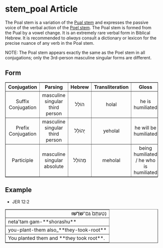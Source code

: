 # stem_poal Article
The Poal stem is a variation of the [Pual stem](https://git.door43.org/Door43/en-uhg/src/master/content/stem_pual/02.md) and expresses the passive voice of the verbal action of the [Poel stem](https://git.door43.org/Door43/en-uhg/src/master/content/stem_poel/02.md). The Poal stem is formed from the Pual by a vowel change. It is an extremely rare verbal form in Biblical Hebrew.  It is recommended to *always* consult a dictionary or lexicon for the precise nuance of any verb in the Poal stem.

NOTE: The Poal stem appears exactly the same as the Poel stem in all conjugations; only the 3rd-person masculine singular forms are different.

## Form

<table border="1" class="docutils">
<tr class="row-odd" align="center"><th>Conjugation</th><th>Parsing</th><th>Hebrew</th><th>Transliteration</th><th>Gloss</th>
</tr>
<tr class="row-even" align="center"><td>Suffix Conjugation</td><td>masculine singular third person</td><td>הוֹלַל</td><td>holal</td><td>he is humiliated</td>
</tr>
<tr class="row-odd" align="center"><td>Prefix Conjugation</td><td>masculine singular third person</td><td>יְהוֹלַל</td><td>yeholal</td><td>he will be humiliated</td>
</tr>
<tr class="row-even" align="center"><td>Participle</td><td>masculine singular absolute</td><td>מְהוֹלָל</td><td>meholal</td><td>being humiliated / he who is humiliated</td>
</tr>
</tbody>
</table>

## Example

* JER 12:2
<table border="1" class="docutils">
<colgroup>
<col width="100%" />
</colgroup>
<tbody valign="top">
<tr class="row-odd" align="right"><td>נְטַעְתָּם֙ גַּם־<b>שֹׁרָ֔שׁוּ</b></td>
</tr>
<tr class="row-even"><td>neta'tam gam-**shorashu**</td>
</tr>
<tr class="row-odd"><td>you-plant-them also_**they-took-root**</td>
</tr>
<tr class="row-even"><td>You planted them and **they took root**.</td>
</tr>
</tbody>
</table>
